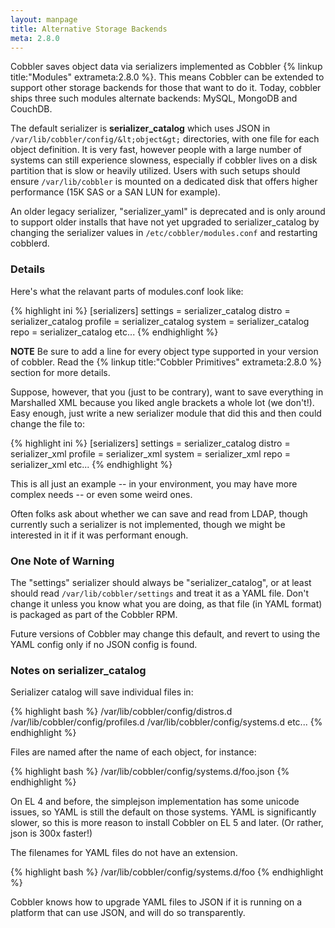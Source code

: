 ```yaml
---
layout: manpage
title: Alternative Storage Backends
meta: 2.8.0
---
```



Cobbler saves object data via serializers implemented as Cobbler {% linkup title:"Modules" extrameta:2.8.0 %}. This means Cobbler can be extended to support other storage backends for those that want to do it. Today, cobbler ships three such modules alternate backends: MySQL, MongoDB and CouchDB.

The default serializer is **serializer_catalog** which uses JSON in `/var/lib/cobbler/config/&lt;object&gt;` directories, with one file for each object definition. It is very fast, however people with a large number of systems can still experience slowness, especially if cobbler lives on a disk partition that is slow or heavily utilized. Users with such setups should ensure `/var/lib/cobbler` is mounted on a dedicated disk that offers higher performance (15K SAS or a SAN LUN for example).

An older legacy serializer, "serializer_yaml" is deprecated and is only around to support older installs that have not yet upgraded to serializer_catalog by changing the serializer values in `/etc/cobbler/modules.conf` and restarting cobblerd.

### Details

Here's what the relavant parts of modules.conf look like:

{% highlight ini %}
[serializers]
settings = serializer_catalog
distro = serializer_catalog
profile = serializer_catalog
system = serializer_catalog
repo = serializer_catalog
etc...
{% endhighlight %}

**NOTE** Be sure to add a line for every object type supported in your version of cobbler. Read the {% linkup title:"Cobbler Primitives" extrameta:2.8.0 %} section for more details.

Suppose, however, that you (just to be contrary), want to save everything in Marshalled XML because you liked angle brackets a whole lot (we don't!). Easy enough, just write a new serializer module that did this and then could change the file to:

{% highlight ini %}
[serializers]
settings = serializer_catalog
distro = serializer_xml
profile = serializer_xml
system = serializer_xml
repo = serializer_xml
etc...
{% endhighlight %}

This is all just an example -- in your environment, you may have more complex needs -- or even some weird ones.

Often folks ask about whether we can save and read from LDAP, though currently such a serializer is not implemented, though we might be interested in it if it was performant enough.

### One Note of Warning

The "settings" serializer should always be "serializer_catalog", or at least should read `/var/lib/cobbler/settings` and treat it as a YAML file. Don't change it unless you know what you are doing, as that file (in YAML format) is packaged as part of the Cobbler RPM.

Future versions of Cobbler may change this default, and revert to using the YAML config only if no JSON config is found.

### Notes on serializer_catalog

Serializer catalog will save individual files in:

{% highlight bash %}
/var/lib/cobbler/config/distros.d
/var/lib/cobbler/config/profiles.d
/var/lib/cobbler/config/systems.d
etc...
{% endhighlight %}

Files are named after the name of each object, for instance:

{% highlight bash %}
/var/lib/cobbler/config/systems.d/foo.json
{% endhighlight %}

On EL 4 and before, the simplejson implementation has some unicode issues, so YAML is still the default on those systems. YAML is significantly slower, so this is more reason to install Cobbler on EL 5 and later. (Or rather, json is 300x faster!)

The filenames for YAML files do not have an extension.

{% highlight bash %}
/var/lib/cobbler/config/systems.d/foo
{% endhighlight %}

Cobbler knows how to upgrade YAML files to JSON if it is running on a platform that can use JSON, and will do so transparently.
